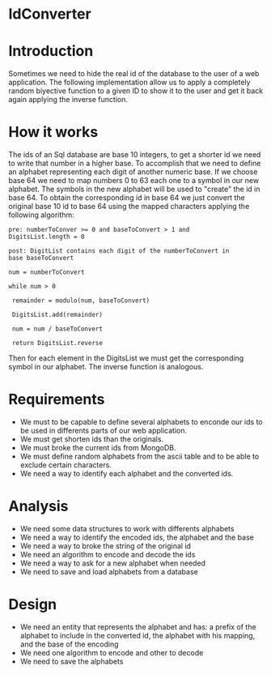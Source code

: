 IdConverter
===========

Introduction
===========

Sometimes we need to hide the real id of the database to the user of a web 
application. The following implementation allow us to apply a completely random 
biyective function to a given ID to show it to the user and get it back again 
applying the inverse function.

How it works
===========

The ids of an Sql database are base 10 integers, to get a shorter id we need to 
write that number in a higher base. To accomplish that we need to define an 
alphabet representing each digit of another numeric base. If we choose base 64 
we need to map numbers 0 to 63 each one to a symbol in our new alphabet. The 
symbols in the new alphabet will be used to "create" the id in base 64. To 
obtain the corresponding id in base 64 we just convert the original base 10 id 
to base 64 using the mapped characters applying the following algorithm:

<code>pre: numberToConver >= 0 and baseToConvert > 1 and DigitsList.length = 0</code>

<code>post: DigitList contains each digit of the numberToConvert in base baseToConvert</code>

<code>num = numberToConvert</code>

<code>while num > 0</code>

<code>	remainder = modulo(num, baseToConvert)</code>

<code>	DigitsList.add(remainder)</code>

<code>	num = num / baseToConvert</code>

<code> return DigitsList.reverse</code>


Then for each element in the DigitsList we must get the corresponding symbol in our alphabet.
The inverse function is analogous.

Requirements
===========

* We must to be capable to define several alphabets to enconde our ids to be used in differents parts of our web application.
* We must get shorten ids than the originals.
* We must broke the current ids from MongoDB.
* We must define random alphabets from the ascii table and to be able to exclude certain characters.
* We need a way to identify each alphabet and the converted ids.

Analysis
===========

* We need some data structures to work with differents alphabets
* We need a way to identify the encoded ids, the alphabet and the base
* We need a way to broke the string of the original id
* We need an algorithm to encode and decode the ids
* We need a way to ask for a new alphabet when needed
* We need to save and load alphabets from a database

Design
===========

* We need an entity that represents the alphabet and has: a prefix of the alphabet to include in the converted id, the alphabet with his mapping, and the base of the encoding
* We need one algorithm to encode and other to decode
* We need to save the alphabets

